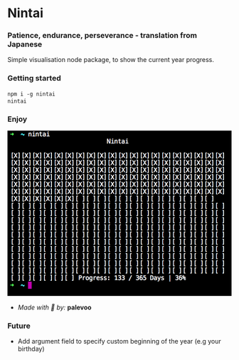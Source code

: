 # Nintai

### Patience, endurance, perseverance - translation from Japanese

Simple visualisation node package, to show the current year progress.

### Getting started

```
npm i -g nintai
nintai
```

### Enjoy

![Image](image.png)

* *Made with 💚 by:* **palevoo**

### Future

* Add argument field to specify custom beginning of the year (e.g your birthday)

